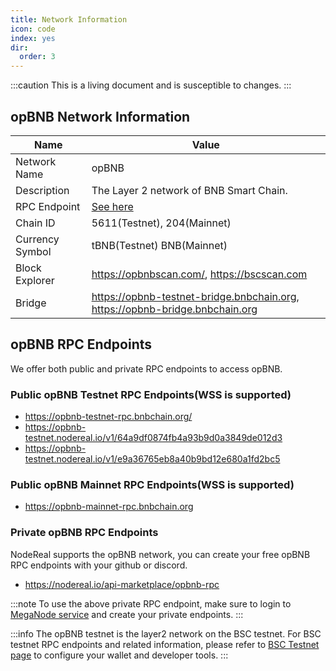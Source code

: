 ```yaml
---
title: Network Information
icon: code
index: yes
dir:
  order: 3
---
```


:::caution 
This is a living document and is susceptible to changes. 
:::


## opBNB Network Information

| Name            | Value                                                        |
| --------------- | ------------------------------------------------------------ |
| Network Name    | opBNB                                                        |
| Description     | The Layer 2 network of BNB Smart Chain.                      |
| RPC Endpoint    | [See here](#opbnb-rpc-endpoints)                             |
| Chain ID        | 5611(Testnet), 204(Mainnet)                                  |
| Currency Symbol | tBNB(Testnet) BNB(Mainnet)                                   |
| Block Explorer  | https://opbnbscan.com/, https://bscscan.com                  |
| Bridge          | https://opbnb-testnet-bridge.bnbchain.org, https://opbnb-bridge.bnbchain.org |


## opBNB RPC Endpoints

We offer both public and private RPC endpoints to access opBNB. 

### Public opBNB Testnet RPC Endpoints(WSS is supported)

 - https://opbnb-testnet-rpc.bnbchain.org/
 - https://opbnb-testnet.nodereal.io/v1/64a9df0874fb4a93b9d0a3849de012d3
 - https://opbnb-testnet.nodereal.io/v1/e9a36765eb8a40b9bd12e680a1fd2bc5

### Public opBNB Mainnet RPC Endpoints(WSS is supported)

 - https://opbnb-mainnet-rpc.bnbchain.org

### Private opBNB RPC Endpoints

NodeReal supports the opBNB network, you can create your free opBNB RPC endpoints with your github or discord.

 - https://nodereal.io/api-marketplace/opbnb-rpc 

:::note
To use the above private RPC endpoint, make sure to login to [MegaNode service](https://nodereal.io/meganode) and create your private endpoints.
:::

:::info
The opBNB testnet is the layer2 network on the BSC testnet. For BSC testnet RPC endpoints and related information, please refer to [BSC Testnet page](https://docs.bnbchain.org/docs/rpc) to configure your wallet and developer tools. 
:::

